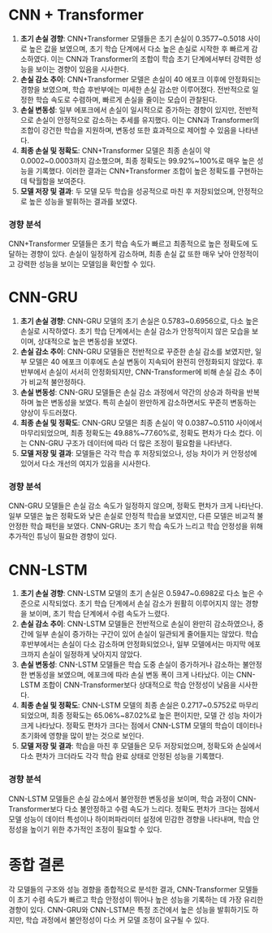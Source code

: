 # CNN + Transformer

1. **초기 손실 경향**: CNN+Transformer 모델들은 초기 손실이 0.3577~0.5018 사이로 높은 값을 보였으며, 초기 학습 단계에서 다소 높은 손실로 시작한 후 빠르게 감소하였다. 이는 CNN과 Transformer의 조합이 학습 초기 단계에서부터 강력한 성능을 보이는 경향이 있음을 시사한다.
2. **손실 감소 추이**: CNN+Transformer 모델은 손실이 40 에포크 이후에 안정화되는 경향을 보였으며, 학습 후반부에는 미세한 손실 감소만 이루어졌다. 전반적으로 일정한 학습 속도로 수렴하며, 빠르게 손실을 줄이는 모습이 관찰된다.
3. **손실 변동성**: 일부 에포크에서 손실이 일시적으로 증가하는 경향이 있지만, 전반적으로 손실이 안정적으로 감소하는 추세를 유지했다. 이는 CNN과 Transformer의 조합이 강건한 학습을 지원하며, 변동성 또한 효과적으로 제어할 수 있음을 나타낸다.
4. **최종 손실 및 정확도**: CNN+Transformer 모델은 최종 손실이 약 0.0002~0.0003까지 감소했으며, 최종 정확도는 99.92%~100%로 매우 높은 성능을 기록했다. 이러한 결과는 CNN+Transformer 조합이 높은 정확도를 구현하는 데 탁월함을 보여준다.
5. **모델 저장 및 결과**: 두 모델 모두 학습을 성공적으로 마친 후 저장되었으며, 안정적으로 높은 성능을 발휘하는 결과를 보였다.

### 경향 분석

CNN+Transformer 모델들은 초기 학습 속도가 빠르고 최종적으로 높은 정확도에 도달하는 경향이 있다. 손실이 일정하게 감소하며, 최종 손실 값 또한 매우 낮아 안정적이고 강력한 성능을 보이는 모델임을 확인할 수 있다.

# CNN-GRU

1. **초기 손실 경향**: CNN-GRU 모델의 초기 손실은 0.5783~0.6956으로, 다소 높은 손실로 시작하였다. 초기 학습 단계에서는 손실 감소가 안정적이지 않은 모습을 보이며, 상대적으로 높은 변동성을 보였다.
2. **손실 감소 추이**: CNN-GRU 모델들은 전반적으로 꾸준한 손실 감소를 보였지만, 일부 모델은 40 에포크 이후에도 손실 변동이 지속되어 완전히 안정화되지 않았다. 후반부에서 손실이 서서히 안정화되지만, CNN-Transformer에 비해 손실 감소 추이가 비교적 불안정하다.
3. **손실 변동성**: CNN-GRU 모델들은 손실 감소 과정에서 약간의 상승과 하락을 반복하며 높은 변동성을 보였다. 특히 손실이 완만하게 감소하면서도 꾸준히 변동하는 양상이 두드러졌다.
4. **최종 손실 및 정확도**: CNN-GRU 모델은 최종 손실이 약 0.0387~0.5110 사이에서 마무리되었으며, 최종 정확도는 49.88%~77.60%로, 정확도 편차가 다소 컸다. 이는 CNN-GRU 구조가 데이터에 따라 더 많은 조정이 필요함을 나타낸다.
5. **모델 저장 및 결과**: 모델들은 각각 학습 후 저장되었으나, 성능 차이가 커 안정성에 있어서 다소 개선의 여지가 있음을 시사한다.

### 경향 분석

CNN-GRU 모델들은 손실 감소 속도가 일정하지 않으며, 정확도 편차가 크게 나타난다. 일부 모델은 높은 정확도와 낮은 손실로 안정적 학습을 보였지만, 다른 모델은 비교적 불안정한 학습 패턴을 보였다. CNN-GRU는 초기 학습 속도가 느리고 학습 안정성을 위해 추가적인 튜닝이 필요한 경향이 있다.

# CNN-LSTM

1. **초기 손실 경향**: CNN-LSTM 모델의 초기 손실은 0.5947~0.6982로 다소 높은 수준으로 시작되었다. 초기 학습 단계에서 손실 감소가 원활히 이루어지지 않는 경향을 보이며, 초기 학습 단계에서 수렴 속도가 느렸다.
2. **손실 감소 추이**: CNN-LSTM 모델들은 전반적으로 손실이 완만히 감소하였으나, 중간에 일부 손실이 증가하는 구간이 있어 손실이 일관되게 줄어들지는 않았다. 학습 후반부에서는 손실이 다소 감소하며 안정화되었으나, 일부 모델에서는 마지막 에포크까지 손실이 일정하게 낮아지지 않았다.
3. **손실 변동성**: CNN-LSTM 모델들은 학습 도중 손실이 증가하거나 감소하는 불안정한 변동성을 보였으며, 에포크에 따라 손실 변동 폭이 크게 나타났다. 이는 CNN-LSTM 조합이 CNN-Transformer보다 상대적으로 학습 안정성이 낮음을 시사한다.
4. **최종 손실 및 정확도**: CNN-LSTM 모델의 최종 손실은 0.2717~0.5752로 마무리되었으며, 최종 정확도는 65.06%~87.02%로 높은 편이지만, 모델 간 성능 차이가 크게 나타났다. 정확도 편차가 크다는 점에서 CNN-LSTM 모델의 학습이 데이터나 초기화에 영향을 많이 받는 것으로 보인다.
5. **모델 저장 및 결과**: 학습을 마친 후 모델들은 모두 저장되었으며, 정확도와 손실에서 다소 편차가 크더라도 각각 학습 완료 상태로 안정된 성능을 기록했다.

### 경향 분석

CNN-LSTM 모델들은 손실 감소에서 불안정한 변동성을 보이며, 학습 과정이 CNN-Transformer보다 다소 불안정하고 수렴 속도가 느리다. 정확도 편차가 크다는 점에서 모델 성능이 데이터 특성이나 하이퍼파라미터 설정에 민감한 경향을 나타내며, 학습 안정성을 높이기 위한 추가적인 조정이 필요할 수 있다.

# 종합 결론

각 모델들의 구조와 성능 경향을 종합적으로 분석한 결과, CNN-Transformer 모델들이 초기 수렴 속도가 빠르고 학습 안정성이 뛰어나 높은 성능을 기록하는 데 가장 유리한 경향이 있다. CNN-GRU와 CNN-LSTM은 특정 조건에서 높은 성능을 발휘하기도 하지만, 학습 과정에서 불안정성이 다소 커 모델 조정이 요구될 수 있다.